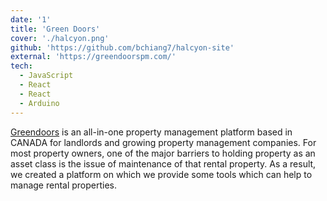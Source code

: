```yaml
---
date: '1'
title: 'Green Doors'
cover: './halcyon.png'
github: 'https://github.com/bchiang7/halcyon-site'
external: 'https://greendoorspm.com/'
tech:
  - JavaScript
  - React
  - React
  - Arduino
---
```


[Greendoors](https://greendoorspm.com/) is an all-in-one property management platform based in CANADA for landlords and growing property management companies. For most property owners, one of the major barriers to holding property as an asset class is the issue of maintenance of that rental property. As a result, we created a platform on which we provide some tools which can help to manage rental properties.
